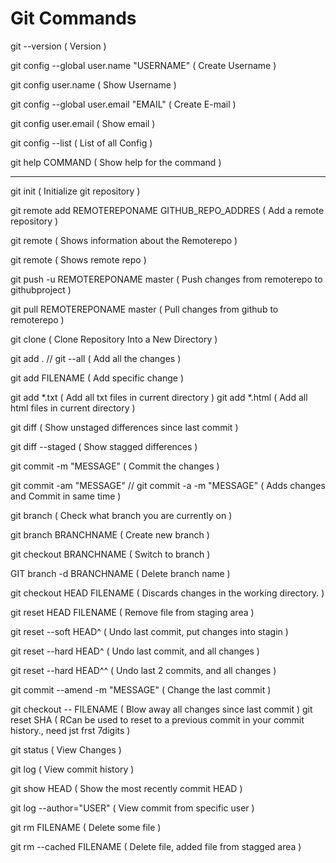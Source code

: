 # Git Commands

git --version						( Version )

git config --global user.name "USERNAME"		( Create Username )

git config user.name					( Show Username )

git config --global user.email "EMAIL"			( Create E-mail )

git config user.email					( Show email )

git config --list					( List of all Config )

git help COMMAND					( Show help for the command )

--------------------------------------------------------------------------------------------------------------------------------

git init						( Initialize git repository )

git remote add REMOTEREPONAME GITHUB_REPO_ADDRES		( Add a remote repository ) 

git remote 						( Shows information  about the Remoterepo )

git remote 						( Shows remote repo )



git push -u REMOTEREPONAME master			( Push changes from remoterepo to githubproject )

git pull REMOTEREPONAME master				( Pull changes from github to remoterepo )

git clone                             ( Clone Repository Into a New Directory )


git add .	// 	git --all			( Add all the changes )

git add FILENAME					( Add specific change )

git add *.txt						( Add all txt files in current directory )
git add *.html          ( Add all html files in current directory )


git diff						( Show unstaged differences since last commit )

git diff --staged					( Show stagged differences )


git commit -m "MESSAGE"					( Commit the changes )

git commit -am "MESSAGE" // git commit -a -m "MESSAGE"	( Adds changes and Commit in same time )


git branch						( Check what branch you are currently on )

git branch BRANCHNAME					( Create new branch )

git checkout BRANCHNAME					( Switch to branch )

GIT branch -d BRANCHNAME				( Delete branch name )


git checkout HEAD FILENAME				( Discards changes in the working directory. )

git reset HEAD FILENAME					( Remove file from staging area )

git reset --soft HEAD^					( Undo last commit, put changes into stagin )

git reset --hard HEAD^					( Undo last commit, and all changes )

git reset --hard HEAD^^					( Undo last 2 commits, and all changes )

git commit --amend -m "MESSAGE"				( Change the last commit )

git checkout -- FILENAME				( Blow away all changes since last commit )
git reset SHA						( RCan be used to reset to a previous commit in your commit history., need jst frst 7digits )

git status						( View Changes )

git log							( View commit history )

git show HEAD						( Show the most recently commit HEAD )

git log --author="USER"					( View commit from specific user )

git rm FILENAME						( Delete some file )

git rm --cached FILENAME      ( Delete file, added file from stagged area )
